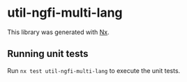 # util-ngfi-multi-lang

This library was generated with [Nx](https://nx.dev).

## Running unit tests

Run `nx test util-ngfi-multi-lang` to execute the unit tests.

